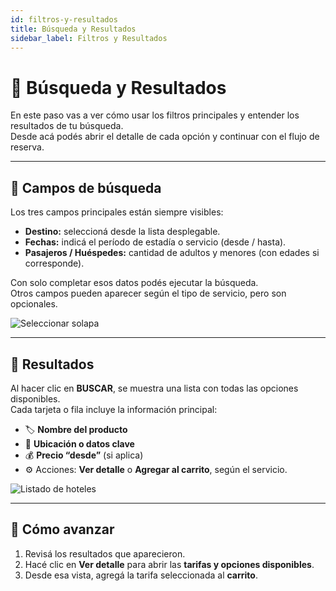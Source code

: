 ```yaml
---
id: filtros-y-resultados
title: Búsqueda y Resultados
sidebar_label: Filtros y Resultados
---
```


# 🔎 Búsqueda y Resultados

En este paso vas a ver cómo usar los filtros principales y entender los resultados de tu búsqueda.  
Desde acá podés abrir el detalle de cada opción y continuar con el flujo de reserva.

---

## 🧭 Campos de búsqueda

Los tres campos principales están siempre visibles:

- **Destino:** seleccioná desde la lista desplegable.  
- **Fechas:** indicá el período de estadía o servicio (desde / hasta).  
- **Pasajeros / Huéspedes:** cantidad de adultos y menores (con edades si corresponde).  

Con solo completar esos datos podés ejecutar la búsqueda.  
Otros campos pueden aparecer según el tipo de servicio, pero son opcionales.

![Seleccionar solapa](/img/reservas-online/solapas.png)

---

## 🧾 Resultados

Al hacer clic en **BUSCAR**, se muestra una lista con todas las opciones disponibles.  
Cada tarjeta o fila incluye la información principal:

- 🏷️ **Nombre del producto**  
- 📍 **Ubicación o datos clave**  
- 💰 **Precio “desde”** (si aplica)  
- ⚙️ Acciones: **Ver detalle** o **Agregar al carrito**, según el servicio.  

![Listado de hoteles](/img/reservas-online/listado-hoteles.png)

---

## 🚀 Cómo avanzar

1. Revisá los resultados que aparecieron.  
2. Hacé clic en **Ver detalle** para abrir las **tarifas y opciones disponibles**.  
3. Desde esa vista, agregá la tarifa seleccionada al **carrito**.


<!-- 💡 Si no encontrás lo que buscás, probá ajustar las fechas, el destino o la cantidad de pasajeros.

---

:::tip
💡 En algunos servicios vas a encontrar funciones extra, como **ordenar resultados** o **paginación** al final del listado.
::: -->
